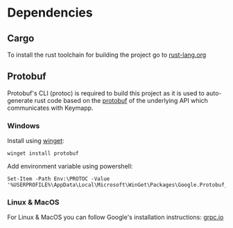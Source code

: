# Dependencies

## Cargo

To install the rust toolchain for building the project go to 
[rust-lang.org](https://www.rust-lang.org/tools/install)

## Protobuf

Protobuf's CLI (protoc) is required to build this project as it is used to auto-generate rust code based on the [protobuf](/proto/keymapp.proto) of the underlying API which communicates with Keymapp.

### Windows

Install using [winget](https://learn.microsoft.com/en-us/windows/package-manager/winget/):

`winget install protobuf`

Add environment variable using powershell:

```pwsh
Set-Item -Path Env:\PROTOC -Value '%USERPROFILE%\AppData\Local\Microsoft\WinGet\Packages\Google.Protobuf_Microsoft.Winget.Source_8wekyb3d8bbwe\bin\protoc.exe'
```

### Linux & MacOS

For Linux & MacOS you can follow Google's installation instructions:
[grpc.io](https://grpc.io/docs/protoc-installation/)
